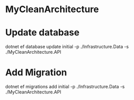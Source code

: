 # MyCleanArchitecture

# Update database
dotnet ef database update initial -p ./Infrastructure.Data -s ./MyCleanArchitecture.API

# Add Migration
dotnet ef migrations add initial -p ./Infrastructure.Data -s ./MyCleanArchitecture.API
